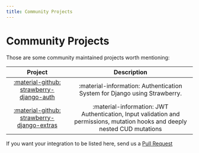 ```yaml
---
title: Community Projects
---
```


# Community Projects

Those are some community maintained projects worth mentioning:

|                                             Project                                              |                                                         Description                                                         |
| :----------------------------------------------------------------------------------------------: | :-------------------------------------------------------------------------------------------------------------------------: |
|  [:material-github: strawberry-django-auth](https://github.com/nrbnlulu/strawberry-django-auth)  |                          :material-information: Authentication System for Django using Strawberry.                          |
| [:material-github: strawberry-django-extras](https://github.com/m4riok/strawberry-django-extras) | :material-information: JWT Authentication, Input validation and permissions, mutation hooks and deeply nested CUD mutations |

If you want your integration to be listed here, send us a
[Pull Request](https://github.com/strawberry-graphql/strawberry-django/pulls)
